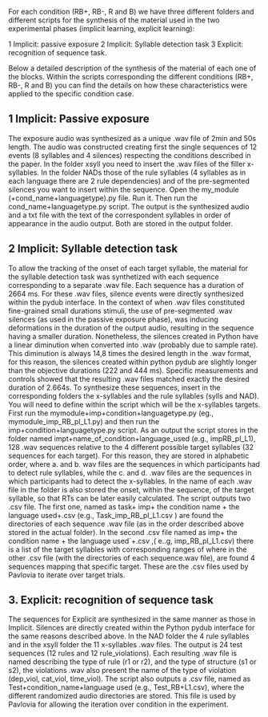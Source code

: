 For each condition (RB+, RB-, R and B) we have three different folders and different scripts for the synthesis of the material used in the two experimental phases (implicit learning, explicit learning): 

1 Implicit: passive exposure
2 Implicit: Syllable detection task 
3 Explicit: recognition of sequence task.

Below a detailed description of the synthesis of the material of each one of the blocks. Within the scripts corresponding the different conditions (RB+, RB-, R and B) you can find the details on how these characteristics were applied to the specific condition case.

## 1 Implicit: Passive exposure

The exposure audio was synthesized as a unique .wav file of 2min and 50s length. The audio was constructed creating first the single sequences of 12 events (8 syllables and 4 silences) respecting the conditions described in the paper. In the folder xsyll you need to insert the .wav files of the filler x-syllables. In the folder NADs those of the rule syllables (4 syllables as in each language there are 2 rule dependencies) and of the pre-segmented silences you want to insert within the sequence. Open the my_module (+cond_name+languagetype).py file. Run it. Then run the cond_name+languagetype.py script. The output is the synthesized audio and a txt file with the text of the correspondent syllables in order of appearance in the audio output. Both are stored in the output folder.

## 2 Implicit: Syllable detection task 
To allow the tracking of the onset of each target syllable, the material for the syllable detection task was synthetized with each sequence corresponding to a separate .wav file. Each sequence has a duration of 2664 ms. For these .wav files, silence events were directly synthesized within the pydub interface. In the context of when .wav files constituted fine-grained small durations stimuli, the use of pre-segmented .wav silences (as used in the passive exposure phase), was inducing deformations in the duration of the output audio, resulting in the sequence having a smaller duration. Nonetheless, the silences created in Python have a linear diminution when converted into .wav (probably due to sample rate). This diminution is always 14,8 times the desired length in the .wav format, for this reason, the silences created within python pydub are slightly longer than the objective durations (222 and 444 ms). Specific measurements and controls showed that the resulting .wav files matched exactly the desired duration of 2.664s.
To synthesize these sequences, insert in the corresponding folders the x-syllables and the rule syllables (sylls and NAD). You will need to define within the script which will be the  x-syllables targets. First run the mymodule+imp+condition+languagetype.py (eg., mymodule_imp_RB_pl_L1.py) and then run the imp+condition+languagetype.py script. As an output the script stores in the folder named impt+name_of_condition+language_used (e.g., impRB_pl_L1),  128 .wav sequences relative to the 4 different possible target syllables (32 sequences for each target). For this reason, they are stored in alphabetic order, where a. and b. wav files are the sequences in which participants had to detect rule syllables, while the c. and d.  .wav files are the sequences in which participants had to detect the x-syllables. In the name of each .wav file in the folder is also stored the onset, within the sequence, of the target syllable, so that RTs can be later easily calculated.
The script outputs two .csv file. The first one, named as task+ imp+ the condition name + the language used+.csv (e.g., Task_imp_RB_pl_L1.csv ) are found the directories of each sequence .wav file (as in the order described above stored in the actual folder). In the second .csv file named as imp+ the condition name + the language used`+.csv ,( e..g, imp_RB_pl_L1.csv) there is a list of the target syllables with corresponding ranges of where in the other .csv file (with the directories of each sequence.wav file), are found 4 sequences mapping that specific target. These are the .csv files used by Pavlovia to iterate over target trials.

## 3. Explicit: recognition of sequence task
The sequences for Explicit are synthesized in the same manner as those in Implicit. Silences are directly created within the Python pydub interface for the same reasons described above. In the NAD folder the 4 rule syllables and in the xsyll folder the 11 x-syllables .wav files. The output is 24 test sequences (12 rules and 12 rule_violations). Each resulting .wav file is named describing the type of rule (r1 or r2), and the type of structure (s1 or s2), the violations .wav also present the name of the type of violation (dep_viol, cat_viol, time_viol). The script also outputs a .csv file, named as Test+condition_name+language used (e.g., Test_RB+L1.csv), where the different randomized audio directories are stored. This file is used by Pavlovia for allowing the iteration over condition in the experiment.

